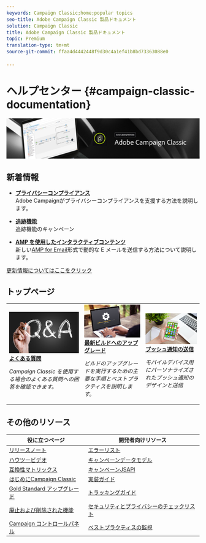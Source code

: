 ```yaml
---
keywords: Campaign Classic;home;popular topics
seo-title: Adobe Campaign Classic 製品ドキュメント
solution: Campaign Classic
title: Adobe Campaign Classic 製品ドキュメント
topic: Premium
translation-type: tm+mt
source-git-commit: ffaa4d4442448f9d30c4a1ef41b8bd73363088e0

---
```



# ヘルプセンター {#campaign-classic-documentation}

![](platform/using/assets/do-not-localize/banner_acc_doc.jpg)

## 新着情報

* **[プライバシーコンプライアンス](https://helpx.adobe.com/jp/campaign/kb/campaign-privacy.html)**<br/> Adobe Campaignがプライバシーコンプライアンスを支援する方法を説明します。

* **[追跡機能](https://helpx.adobe.com/jp/campaign/kb/acc-tracking.html)**<br/>&#x200B;追跡機能のキャンペーン

* **[AMP を使用したインタラクティブコンテンツ](delivery/using/defining-interactive-content.md)**<br/>新しい[AMP for Email](https://amp.dev/about/email/)形式で動的な E メールを送信する方法について説明します。

[更新情報についてはここをクリック](/help/rn/using/documentation-updates.md)

## トップページ

<table>
<tr>
  <td>
    <a href="platform/using/common-questions.md">
      <img alt="よくある質問" src="platform/using/assets/FAQ.png"/>
    </a>
    <div>
      <a href="platform/using/common-questions.md">
    <strong>よくある質問</strong>
    </a>
    </div>
    <p>
    <em>Campaign Classic を使用する場合のよくある質問への回答を確認できます。</em>
    <p>
  </td>
   <td>
    <a href="https://docs.campaign.adobe.com/doc/AC/getting_started/JA/buildUpgrade.html">
      <img alt="ビルドのアップグレード" src="platform/using/assets/upgrade.png" />
    </a>
    <div>
      <a href="https://docs.campaign.adobe.com/doc/AC/getting_started/JA/buildUpgrade.html">
    <strong>最新ビルドへのアップグレード</strong>
    </a>
    </div>
    <p>
    <em>ビルドのアップグレードを実行するための主要な手順とベストプラクティスを説明します。</em>
    <p>
  </td>
  <td>
    <a href="delivery/using/creating-notifications.md">
       <img alt="プッシュ通知" src="platform/using/assets/push.png" />
    </a>
    <div>
       <a href="delivery/using/creating-notifications.md">
    <strong>プッシュ通知の送信</strong>
    </a>
    </div>
    <p>
    <em>モバイルデバイス用にパーソナライズされたプッシュ通知のデザインと送信</em>
    <p>
  </td>
</tr>
</table>

## その他のリソース

| 役に立つページ | 開発者向けリソース |
|---|---|
| [リリースノート](/help/rn/using/latest-release.md) | [エラーリスト](https://docs.adobe.com/content/help/en/campaign-classic/technicalresources/error_messages/error_codes.html) |
| [ハウツービデオ](https://docs.adobe.com/content/help/en/campaign-learn/campaign-classic-tutorials/overview.html) | [キャンペーンデータモデル](configuration/using/about-data-model.md) |
| [互換性マトリックス](https://helpx.adobe.com/jp/campaign/kb/compatibility-matrix.html) | [キャンペーンJSAPI](https://docs.adobe.com/content/help/en/campaign-classic/technicalresources/api/p-1.html) |
| [はじめにCampaign Classic](platform/using/about-adobe-campaign-classic.md) | [実装ガイド](https://helpx.adobe.com/jp/campaign/kb/acc-implementation.html) |
| [Gold Standard アップグレード](https://helpx.adobe.com/jp/campaign/kb/gold-standard.html) | [トラッキングガイド](https://helpx.adobe.com/jp/campaign/kb/acc-tracking.html) |
| [廃止および削除された機能](https://helpx.adobe.com/jp/campaign/kb/deprecated-and-removed-features.html) | [セキュリティとプライバシーのチェックリスト](https://helpx.adobe.com/jp/campaign/kb/acc-security.html) |
| [Campaign コントロールパネル](https://docs.adobe.com/content/help/ja-JP/control-panel/using/control-panel-home.translate.html) | [ベストプラクティスの監視](https://helpx.adobe.com/jp/campaign/kb/acc-maintenance.html) |
